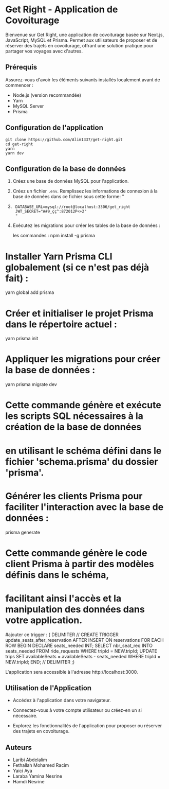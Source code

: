 # Get Right - Application de Covoiturage

Bienvenue sur Get Right, une application de covoiturage basée sur Next.js, JavaScript, MySQL et Prisma. Permet aux utilisateurs de proposer et de réserver des trajets en covoiturage, offrant une solution pratique pour partager vos voyages avec d'autres.

## Prérequis

Assurez-vous d'avoir les éléments suivants installés localement avant de commencer :

- Node.js (version recommandée)
- Yarn
- MySQL Server
- Prisma 

## Configuration de l'application
```
git clone https://github.com/Alim1337/get-right.git
cd get-right
yarn
yarn dev
```

## Configuration de la base de données

1. Créez une base de données MySQL pour l'application.

2. Créez un fichier `.env`. Remplissez les informations de connexion à la base de données dans ce fichier sous cette forme: "
3.      DATABASE_URL=mysql://root@localhost:3306/get_right
        JWT_SECRET="A#9_çç^:872012P<+2"
        "
4. Exécutez les migrations pour créer les tables de la base de données :

   les commandes :
 npm install -g prisma
 # Installer Yarn Prisma CLI globalement (si ce n'est pas déjà fait) :
yarn global add prisma

# Créer et initialiser le projet Prisma dans le répertoire actuel :
yarn prisma init

# Appliquer les migrations pour créer la base de données :
yarn prisma migrate dev
# Cette commande génère et exécute les scripts SQL nécessaires à la création de la base de données
# en utilisant le schéma défini dans le fichier 'schema.prisma' du dossier 'prisma'.

# Générer les clients Prisma pour faciliter l'interaction avec la base de données :
prisma generate
# Cette commande génère le code client Prisma à partir des modèles définis dans le schéma,
# facilitant ainsi l'accès et la manipulation des données dans votre application.

#ajouter ce trigger : (
DELIMITER //
CREATE TRIGGER update_seats_after_reservation
AFTER INSERT ON reservations
FOR EACH ROW
BEGIN
DECLARE seats_needed INT;
SELECT nbr_seat_req INTO seats_needed FROM ride_requests WHERE tripId = NEW.tripId;
UPDATE trips SET availableSeats = availableSeats - seats_needed WHERE tripId = NEW.tripId;
END; //
DELIMITER ;)
    
L'application sera accessible à l'adresse http://localhost:3000.

## Utilisation de l'Application

- Accédez à l'application dans votre navigateur.

- Connectez-vous à votre compte utilisateur ou créez-en un si nécessaire.

- Explorez les fonctionnalités de l'application pour proposer ou réserver des trajets en covoiturage.

## Auteurs

- Laribi Abdelalim
- Fethallah Mohamed Racim
- Yaici Aya
- Laraba Yamina Nesrine
- Hamdi Nesrine


